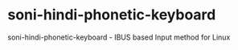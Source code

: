 soni-hindi-phonetic-keyboard
============================

soni-hindi-phonetic-keyboard - IBUS based Input method for Linux